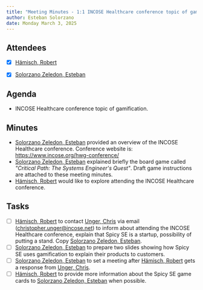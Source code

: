 ```yaml
---
title: "Meeting Minutes - 1:1 INCOSE Healthcare conference topic of gamification"
author: Esteban Solorzano
date: Monday March 3, 2025
---
```


## Attendees

-   [X] [Hämisch, Robert](robert@spicy-se.com)

-   [X] [Solorzano Zeledon, Esteban](mailto:Esteban.SolorzanoZeledon@bsci.com)

## Agenda

-   INCOSE Healthcare conference topic of gamification.

## Minutes

-   [Solorzano Zeledon, Esteban](mailto:Esteban.SolorzanoZeledon@bsci.com) provided an overview of the INCOSE Healthcare conference. Conference website is: https://www.incose.org/hwg-conference/
-   [Solorzano Zeledon, Esteban](mailto:Esteban.SolorzanoZeledon@bsci.com) explained briefly the board game called *"Critical Path: The Systems Engineer's Quest"*. Draft game instructions are attached to these meeting minutes.
-   [Hämisch, Robert](robert@spicy-se.com) would like to explore attending the INCOSE Healthcare conference.

## Tasks

-   [ ] [Hämisch, Robert](robert@spicy-se.com) to contact [Unger, Chris](mailto:christopher.unger@incose.net) via email (christopher.unger@incose.net) to inform about attending the INCOSE Healthcare conference, explain that Spicy SE is a startup, possibility of putting a stand. Copy [Solorzano Zeledon, Esteban](mailto:Esteban.SolorzanoZeledon@bsci.com).
-   [ ] [Solorzano Zeledon, Esteban](mailto:Esteban.SolorzanoZeledon@bsci.com) to prepare two slides showing how Spicy SE uses gamification to explain their products to customers.
-   [ ] [Solorzano Zeledon, Esteban](mailto:Esteban.SolorzanoZeledon@bsci.com) to set a meeting after [Hämisch, Robert](robert@spicy-se.com) gets a response from [Unger, Chris](mailto:christopher.unger@incose.net).
-   [ ] [Hämisch, Robert](robert@spicy-se.com) to provide more information about the Spicy SE game cards to [Solorzano Zeledon, Esteban](mailto:Esteban.SolorzanoZeledon@bsci.com) when possible.
